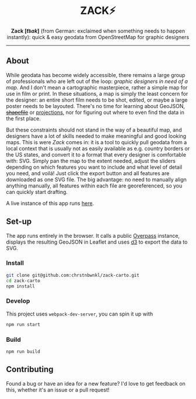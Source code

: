 <h1 align="center">ZACK⚡</h1>

<p align="center"><b>Zack [<i>t͡sak</i>]</b> (from German: exclaimed when something needs to happen instantly): quick &amp; easy geodata from OpenStreetMap for graphic designers</p>

<hr>

## About

While geodata has become widely accessible, there remains a large group of professionals who are left out of the loop: _graphic designers in need of a map_. And I don't mean a cartographic masterpiece, rather a simple map for use in film or print. In these situations, a map is simply the least concern for the designer: an entire short film needs to be shot, edited, or maybe a large poster needs to be layouted. There's no time for learning about GeoJSON, ~~[shapefile](http://switchfromshapefile.org)~~ or [projections](https://observablehq.com/@fil/synchronized-projections), nor for figuring out where to even find the data in the first place.

But these constraints should not stand in the way of a beautiful map, and designers have a lot of skills needed to make meaningful and good looking maps. This is were _Zack_ comes in: it is a tool to quickly pull geodata from a local context that is usually not as easily available as e.g. country borders or the US states, and convert it to a format that every designer is comfortable with: SVG. Simply pan the map to the extent needed, adjust the sliders depending on which features you want to include and what level of detail you need, and voilá! Just click the export button and all features are downloaded as one SVG file. The big advantage: no need to manually align anything manually, all features within each file are georeferenced, so you can quickly start drafting.

A live instance of this app runs [here](https://chrstnbwnkl.github.io/zack-carto/).

## Set-up

The app runs entirely in the browser. It calls a public [Overpass](https://wiki.openstreetmap.org/wiki/Overpass_API) instance, displays the resulting GeoJSON in Leaflet and uses [d3](https://d3js.org) to export the data to SVG.

### Install

```sh
git clone git@github.com:chrstnbwnkl/zack-carto.git
cd zack-carto
npm install
```

### Develop

This project uses `webpack-dev-server`, you can spin it up with

```sh
npm run start
```

### Build

```
npm run build
```

## Contributing

Found a bug or have an idea for a new feature? I'd love to get feedback on this, whether it's an issue or a pull request!
